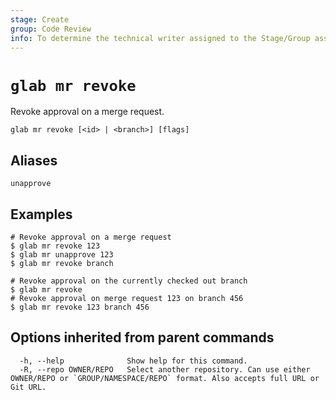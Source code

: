 ```yaml
---
stage: Create
group: Code Review
info: To determine the technical writer assigned to the Stage/Group associated with this page, see https://about.gitlab.com/handbook/product/ux/technical-writing/#assignments
---
```


<!--
This documentation is auto generated by a script.
Please do not edit this file directly. Run `make gen-docs` instead.
-->

# `glab mr revoke`

Revoke approval on a merge request.

```plaintext
glab mr revoke [<id> | <branch>] [flags]
```

## Aliases

```plaintext
unapprove
```

## Examples

```console
# Revoke approval on a merge request
$ glab mr revoke 123
$ glab mr unapprove 123
$ glab mr revoke branch

# Revoke approval on the currently checked out branch
$ glab mr revoke
# Revoke approval on merge request 123 on branch 456
$ glab mr revoke 123 branch 456

```

## Options inherited from parent commands

```plaintext
  -h, --help              Show help for this command.
  -R, --repo OWNER/REPO   Select another repository. Can use either OWNER/REPO or `GROUP/NAMESPACE/REPO` format. Also accepts full URL or Git URL.
```
